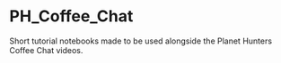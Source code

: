 # PH_Coffee_Chat
Short tutorial notebooks made to be used alongside the Planet Hunters Coffee Chat videos. 
